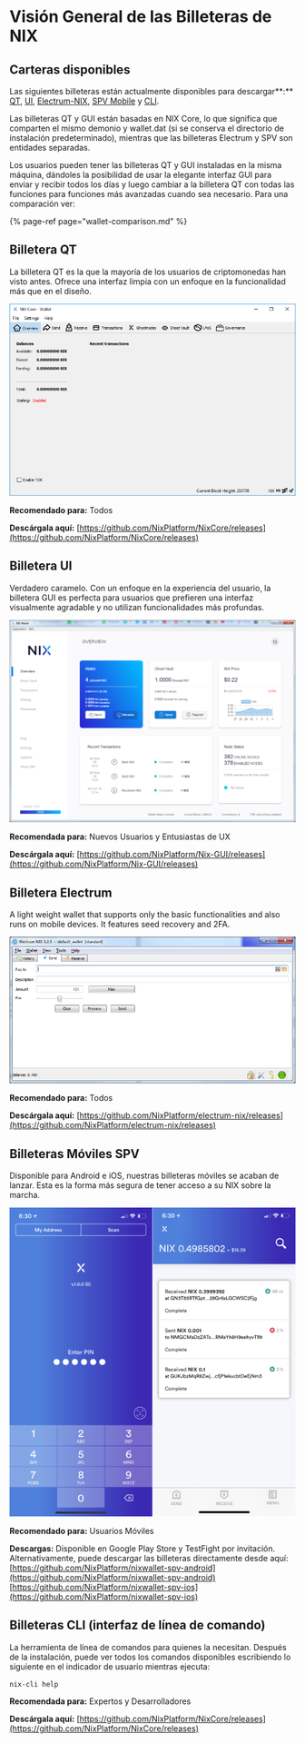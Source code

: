 # Visión General de las Billeteras de NIX

## **Carteras disponibles**

Las siguientes billeteras están actualmente disponibles para descargar**:** [QT](./#qt-wallet), [UI](./#ui-wallet), [Electrum-NIX](./#electrum-wallet), [SPV Mobile](./#spv-mobile-wallets) y [CLI](./#cli-wallet-command-line-interface). 

Las billeteras QT y GUI están basadas en NIX Core, lo que significa que comparten el mismo demonio y wallet.dat \(si se conserva el directorio de instalación predeterminado\), mientras que las billeteras Electrum y SPV son entidades separadas.

Los usuarios pueden tener las billeteras QT y GUI instaladas en la misma máquina, dándoles la posibilidad de usar la elegante interfaz GUI para enviar y recibir todos los días y luego cambiar a la billetera QT con todas las funciones para funciones más avanzadas cuando sea necesario. Para una comparación ver:

{% page-ref page="wallet-comparison.md" %}

## Billetera QT

La billetera QT es la que la mayoría de los usuarios de criptomonedas han visto antes. Ofrece una interfaz limpia con un enfoque en la funcionalidad más que en el diseño.

![Billetera NIX Core](../../.gitbook/assets/qt-wallet.png)

**Recomendado para:** Todos

**Descárgala aquí:** [https://github.com/NixPlatform/NixCore/releases](https://github.com/NixPlatform/NixCore/releases)

## Billetera UI

Verdadero caramelo. Con un enfoque en la experiencia del usuario, la billetera GUI es perfecta para usuarios que prefieren una interfaz visualmente agradable y no utilizan funcionalidades más profundas.

![Billetera NIX UI](../../.gitbook/assets/image%20%282%29.png)

**Recomendada para:** Nuevos Usuarios y Entusiastas de UX

**Descárgala aquí:** [https://github.com/NixPlatform/Nix-GUI/releases](https://github.com/NixPlatform/Nix-GUI/releases)

## Billetera Electrum

A light weight wallet that supports only the basic functionalities and also runs on mobile devices. It features seed recovery and 2FA.

![Billetera NIX Electrum](../../.gitbook/assets/image%20%286%29.png)

**Recomendado para:** Todos

**Descárgala aquí:** [https://github.com/NixPlatform/electrum-nix/releases](https://github.com/NixPlatform/electrum-nix/releases)

## **Billeteras Móviles SPV**

Disponible para Android e iOS, nuestras billeteras móviles se acaban de lanzar. Esta es la forma más segura de tener acceso a su NIX sobre la marcha.

![](../../.gitbook/assets/image%20%283%29.png)

​**Recomendado para:** Usuarios Móviles

**Descargas:** Disponible en Google Play Store y TestFight por invitación. Alternativamente, puede descargar las billeteras directamente desde aquí:  
[https://github.com/NixPlatform/nixwallet-spv-android](https://github.com/NixPlatform/nixwallet-spv-android)  
[https://github.com/NixPlatform/nixwallet-spv-ios](https://github.com/NixPlatform/nixwallet-spv-ios)

## **Billeteras CLI \(interfaz de línea de comando\)**

La herramienta de línea de comandos para quienes la necesitan. Después de la instalación, puede ver todos los comandos disponibles escribiendo lo siguiente en el indicador de usuario mientras ejecuta:

```text
nix-cli help
```

**Recomendada para:** Expertos y Desarrolladores

**Descárgala aquí:** [https://github.com/NixPlatform/NixCore/releases](https://github.com/NixPlatform/NixCore/releases)


